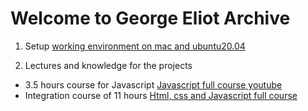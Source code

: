 # Welcome to George Eliot Archive

1. Setup [working environment on mac and ubuntu20.04](https://georgeeliotarchive.github.io/setup)

2. Lectures and knowledge for the projects
-   3.5 hours course for Javascript [Javascript full course youtube](https://www.youtube.com/watch?v=PkZNo7MFNFg)
-   Integration course of 11 hours [Html, css and Javascript full course](https://www.youtube.com/watch?v=TdqQqyc7pfU&t=27445s)

